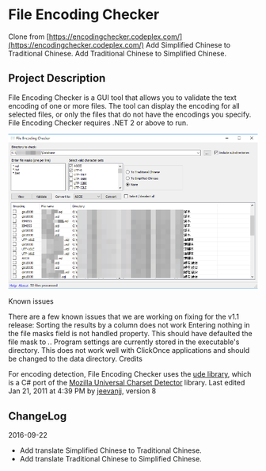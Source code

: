 # File Encoding Checker


Clone from [https://encodingchecker.codeplex.com/](https://encodingchecker.codeplex.com/)
Add Simplified Chinese to Traditional Chinese.
Add Traditional Chinese to Simplified Chinese.


## Project Description

File Encoding Checker is a GUI tool that allows you to validate the text encoding of one or more files. The tool can display the encoding for all selected files, or only the files that do not have the encodings you specify.
File Encoding Checker requires .NET 2 or above to run.

![form image](./images/form.png "File Encoding Checker Form Preview")

Known issues

There are a few known issues that we are working on fixing for the v1.1 release:
Sorting the results by a column does not work
Entering nothing in the file masks field is not handled property. This should have defaulted the file mask to *.*.
Program settings are currently stored in the executable's directory. This does not work well with ClickOnce applications and should be changed to the data directory.
Credits

For encoding detection, File Encoding Checker uses the [ude library](http://code.google.com/p/ude), which is a C# port of the [Mozilla Universal Charset Detector](http://mxr.mozilla.org/mozilla/source/extensions/universalchardet/src) library.
Last edited Jan 21, 2011 at 4:39 PM by [jeevanjj](https://www.codeplex.com/site/users/view/jeevanjj), version 8


## ChangeLog
2016-09-22
* Add translate Simplified Chinese to Traditional Chinese.
* Add translate Traditional Chinese to Simplified Chinese.
